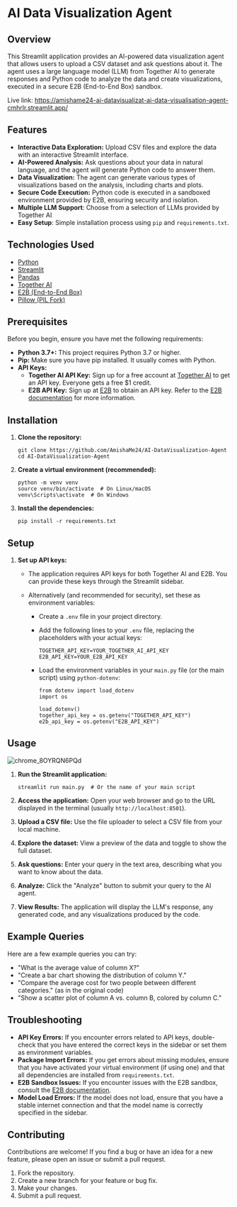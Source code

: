 # AI Data Visualization Agent

## Overview

This Streamlit application provides an AI-powered data visualization agent that allows users to upload a CSV dataset and ask questions about it. The agent uses a large language model (LLM) from Together AI to generate responses and Python code to analyze the data and create visualizations, executed in a secure E2B (End-to-End Box) sandbox.

Live link: https://amishame24-ai-datavisualizat-ai-data-visualisation-agent-cmhrlr.streamlit.app/

## Features

*   **Interactive Data Exploration:**  Upload CSV files and explore the data with an interactive Streamlit interface.
*   **AI-Powered Analysis:**  Ask questions about your data in natural language, and the agent will generate Python code to answer them.
*   **Data Visualization:**  The agent can generate various types of visualizations based on the analysis, including charts and plots.
*   **Secure Code Execution:** Python code is executed in a sandboxed environment provided by E2B, ensuring security and isolation.
*   **Multiple LLM Support**: Choose from a selection of LLMs provided by Together AI
*   **Easy Setup**:  Simple installation process using `pip` and `requirements.txt`.

## Technologies Used

*   [Python](https://www.python.org/)
*   [Streamlit](https://streamlit.io/)
*   [Pandas](https://pandas.pydata.org/)
*   [Together AI](https://www.together.ai/)
*   [E2B (End-to-End Box)](https://e2b.dev/)
*   [Pillow (PIL Fork)](https://python-pillow.org/)

## Prerequisites

Before you begin, ensure you have met the following requirements:

*   **Python 3.7+:**  This project requires Python 3.7 or higher.
*   **Pip:**  Make sure you have pip installed.  It usually comes with Python.
*   **API Keys:**
    *   **Together AI API Key:**  Sign up for a free account at [Together AI](https://api.together.ai/signin) to get an API key.  Everyone gets a free \$1 credit.
    *   **E2B API Key:**  Sign up at [E2B](https://e2b.dev/) to obtain an API key.  Refer to the [E2B documentation](https://e2b.dev/docs/legacy/getting-started/api-key) for more information.

## Installation

1.  **Clone the repository:**

    ```
    git clone https://github.com/AmishaMe24/AI-DataVisualization-Agent
    cd AI-DataVisualization-Agent
    ```

2.  **Create a virtual environment (recommended):**

    ```
    python -m venv venv
    source venv/bin/activate  # On Linux/macOS
    venv\Scripts\activate  # On Windows
    ```

3.  **Install the dependencies:**

    ```
    pip install -r requirements.txt
    ```

## Setup

1.  **Set up API keys:**

    *   The application requires API keys for both Together AI and E2B.  You can provide these keys through the Streamlit sidebar.
    *   Alternatively (and recommended for security), set these as environment variables:

        *   Create a `.env` file in your project directory.
        *   Add the following lines to your `.env` file, replacing the placeholders with your actual keys:

            ```
            TOGETHER_API_KEY=YOUR_TOGETHER_AI_API_KEY
            E2B_API_KEY=YOUR_E2B_API_KEY
            ```

        *   Load the environment variables in your `main.py` file (or the main script) using `python-dotenv`:

            ```
            from dotenv import load_dotenv
            import os

            load_dotenv()
            together_api_key = os.getenv("TOGETHER_API_KEY")
            e2b_api_key = os.getenv("E2B_API_KEY")
            ```

## Usage

![chrome_8OYRQN6PQd](https://github.com/user-attachments/assets/ed26dbf3-cdd7-47e8-a6e3-bd6e71606a23)


1.  **Run the Streamlit application:**

    ```
    streamlit run main.py  # Or the name of your main script
    ```

2.  **Access the application:**  Open your web browser and go to the URL displayed in the terminal (usually `http://localhost:8501`).

3.  **Upload a CSV file:**  Use the file uploader to select a CSV file from your local machine.

4.  **Explore the dataset:**  View a preview of the data and toggle to show the full dataset.

5.  **Ask questions:**  Enter your query in the text area, describing what you want to know about the data.

6.  **Analyze:**  Click the "Analyze" button to submit your query to the AI agent.

7.  **View Results:** The application will display the LLM's response, any generated code, and any visualizations produced by the code.

## Example Queries

Here are a few example queries you can try:

*   "What is the average value of column X?"
*   "Create a bar chart showing the distribution of column Y."
*   "Compare the average cost for two people between different categories." (as in the original code)
*   "Show a scatter plot of column A vs. column B, colored by column C."

## Troubleshooting

*   **API Key Errors:**  If you encounter errors related to API keys, double-check that you have entered the correct keys in the sidebar or set them as environment variables.
*   **Package Import Errors:** If you get errors about missing modules, ensure that you have activated your virtual environment (if using one) and that all dependencies are installed from `requirements.txt`.
*   **E2B Sandbox Issues:**  If you encounter issues with the E2B sandbox, consult the [E2B documentation](https://e2b.dev/docs/legacy).
*   **Model Load Errors:** If the model does not load, ensure that you have a stable internet connection and that the model name is correctly specified in the sidebar.

## Contributing

Contributions are welcome!  If you find a bug or have an idea for a new feature, please open an issue or submit a pull request.

1.  Fork the repository.
2.  Create a new branch for your feature or bug fix.
3.  Make your changes.
4.  Submit a pull request.

